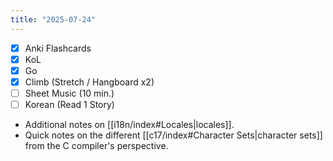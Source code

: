 ```yaml
---
title: "2025-07-24"
---
```


- [x] Anki Flashcards
- [x] KoL
- [x] Go
- [x] Climb (Stretch / Hangboard x2)
- [ ] Sheet Music (10 min.)
- [ ] Korean (Read 1 Story)

* Additional notes on [[i18n/index#Locales|locales]].
* Quick notes on the different [[c17/index#Character Sets|character sets]] from the C compiler's perspective.